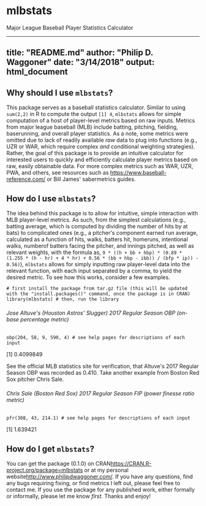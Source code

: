 # mlbstats
Major League Baseball Player Statistics Calculator

---
title: "README.md"
author: "Philip D. Waggoner"
date: "3/14/2018"
output: html_document
---

## Why should I use `mlbstats`?

This package serves as a baseball statistics calculator. Similar to using `sum(2,2)` in R to compute the output `[1] 4`, `mlbstats` allows for simple computation of a host of player-level metrics based on raw inputs. Metrics from major league baseball (MLB) include batting, pitching, fielding, baserunning, and overall player statistics. As a note, some metrics were omitted due to lack of readily available *raw* data to plug into functions (e.g., UZR or WAR, which require complex *and* conditional weighting strategies). Rather, the goal of this package is to provide an intuitive calculator for interested users to quickly and efficiently calculate player metrics based on raw, easily obtainable data. For more complex metrics such as WAR, UZR, PWA, and others, see resources such as <https://www.baseball-reference.com/> or Bill James' sabermetrics guides.

## How do I use `mlbstats`?

The idea behind this package is to allow for intuitive, simple interaction with MLB player-level metrics. As such, from the simplest calculations (e.g., batting average, which is computed by dividing the number of hits by at bats) to complicated ones (e.g., a pitcher's component earned run average, calculated as a function of hits, walks, batters hit, homeruns, intentional walks, numberof batters facing the pitcher, and innings pitched, as well as relevant weights, with the formula as, `9 * ((h + bb + hbp) * (0.89 * (1.255 * (h - hr) + 4 * hr) + 0.56 * (bb + hbp - ibb)) / (bfp * ip)) - 0.56)`), `mlbstats` allows for simply inputting raw player-level data into the relevant function, with each input separated by a comma, to yield the desired metric. To see how this works, consider a few examples.

```{r }
# first install the package from tar.gz file (this will be updated with the "install.packages()" command, once the package is in CRAN)
library(mlbstats) # then, run the library
```

###### Jose Altuve's (Houston Astros' Slugger) 2017 Regular Season OBP (on-base percentage metric)

```{r }
obp(204, 58, 9, 590, 4) # see help pages for descriptions of each input
```

[1] 0.4099849

See the official MLB statistics site for verification, that Altuve's 2017 Regular Season OBP was recorded as 0.410. Take another example from Boston Red Sox pitcher Chris Sale.

###### Chris Sale (Boston Red Sox) 2017 Regular Season FIP (power finesse ratio metric)

```{r mlbstats}
pfr(308, 43, 214.1) # see help pages for descriptions of each input
```

[1] 1.639421

## How do I get `mlbstats`?

You can get the package (0.1.0) on CRAN<https://CRAN.R-project.org/package=mlbstats> or at my personal website<http://www.philipdwaggoner.com/>. If you have any questions, find any bugs requiring fixing, or find metrics I left out, please feel free to contact me. If you use the package for any published work, either formally or informally, please let me know *first*. Thanks and enjoy!
